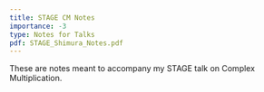 ```yaml
---
title: STAGE CM Notes
importance: -3
type: Notes for Talks
pdf: STAGE_Shimura_Notes.pdf
---
```


These are notes meant to accompany my STAGE talk on Complex Multiplication.
